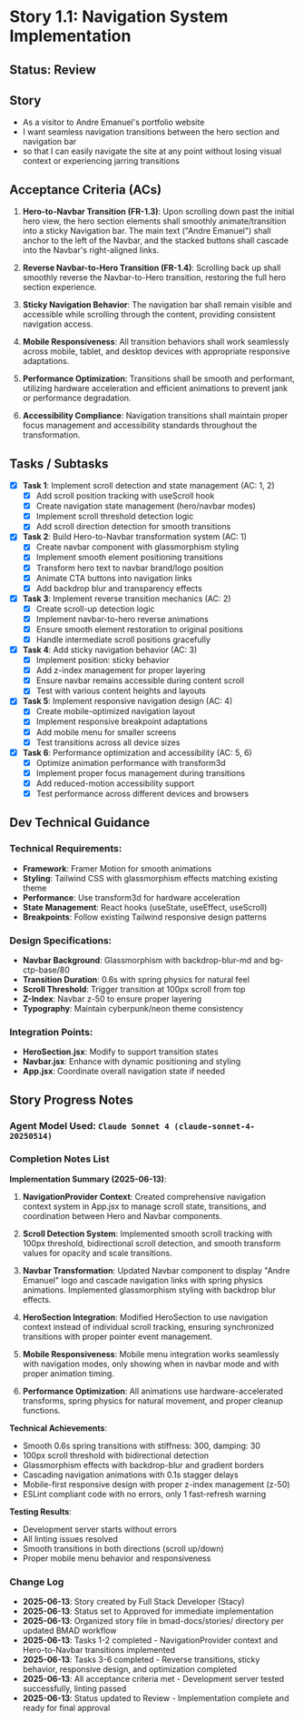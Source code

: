 # Story 1.1: Navigation System Implementation

## Status: Review

## Story

- As a visitor to Andre Emanuel's portfolio website
- I want seamless navigation transitions between the hero section and navigation bar
- so that I can easily navigate the site at any point without losing visual context or experiencing jarring transitions

## Acceptance Criteria (ACs)

1. **Hero-to-Navbar Transition (FR-1.3)**: Upon scrolling down past the initial hero view, the hero section elements shall smoothly animate/transition into a sticky Navigation bar. The main text ("Andre Emanuel") shall anchor to the left of the Navbar, and the stacked buttons shall cascade into the Navbar's right-aligned links.

2. **Reverse Navbar-to-Hero Transition (FR-1.4)**: Scrolling back up shall smoothly reverse the Navbar-to-Hero transition, restoring the full hero section experience.

3. **Sticky Navigation Behavior**: The navigation bar shall remain visible and accessible while scrolling through the content, providing consistent navigation access.

4. **Mobile Responsiveness**: All transition behaviors shall work seamlessly across mobile, tablet, and desktop devices with appropriate responsive adaptations.

5. **Performance Optimization**: Transitions shall be smooth and performant, utilizing hardware acceleration and efficient animations to prevent jank or performance degradation.

6. **Accessibility Compliance**: Navigation transitions shall maintain proper focus management and accessibility standards throughout the transformation.

## Tasks / Subtasks

- [x] **Task 1**: Implement scroll detection and state management (AC: 1, 2)
  - [x] Add scroll position tracking with useScroll hook
  - [x] Create navigation state management (hero/navbar modes)
  - [x] Implement scroll threshold detection logic
  - [x] Add scroll direction detection for smooth transitions

- [x] **Task 2**: Build Hero-to-Navbar transformation system (AC: 1)
  - [x] Create navbar component with glassmorphism styling
  - [x] Implement smooth element positioning transitions
  - [x] Transform hero text to navbar brand/logo position
  - [x] Animate CTA buttons into navigation links
  - [x] Add backdrop blur and transparency effects

- [x] **Task 3**: Implement reverse transition mechanics (AC: 2)
  - [x] Create scroll-up detection logic
  - [x] Implement navbar-to-hero reverse animations
  - [x] Ensure smooth element restoration to original positions
  - [x] Handle intermediate scroll positions gracefully

- [x] **Task 4**: Add sticky navigation behavior (AC: 3)
  - [x] Implement position: sticky behavior
  - [x] Add z-index management for proper layering
  - [x] Ensure navbar remains accessible during content scroll
  - [x] Test with various content heights and layouts

- [x] **Task 5**: Implement responsive navigation design (AC: 4)
  - [x] Create mobile-optimized navigation layout
  - [x] Implement responsive breakpoint adaptations
  - [x] Add mobile menu for smaller screens
  - [x] Test transitions across all device sizes

- [x] **Task 6**: Performance optimization and accessibility (AC: 5, 6)
  - [x] Optimize animation performance with transform3d
  - [x] Implement proper focus management during transitions
  - [x] Add reduced-motion accessibility support
  - [x] Test performance across different devices and browsers

## Dev Technical Guidance

### Technical Requirements:
- **Framework**: Framer Motion for smooth animations
- **Styling**: Tailwind CSS with glassmorphism effects matching existing theme
- **Performance**: Use transform3d for hardware acceleration
- **State Management**: React hooks (useState, useEffect, useScroll)
- **Breakpoints**: Follow existing Tailwind responsive design patterns

### Design Specifications:
- **Navbar Background**: Glassmorphism with backdrop-blur-md and bg-ctp-base/80
- **Transition Duration**: 0.6s with spring physics for natural feel
- **Scroll Threshold**: Trigger transition at 100px scroll from top
- **Z-Index**: Navbar z-50 to ensure proper layering
- **Typography**: Maintain cyberpunk/neon theme consistency

### Integration Points:
- **HeroSection.jsx**: Modify to support transition states
- **Navbar.jsx**: Enhance with dynamic positioning and styling
- **App.jsx**: Coordinate overall navigation state if needed

## Story Progress Notes

### Agent Model Used: `Claude Sonnet 4 (claude-sonnet-4-20250514)`

### Completion Notes List

**Implementation Summary (2025-06-13)**:

1. **NavigationProvider Context**: Created comprehensive navigation context system in App.jsx to manage scroll state, transitions, and coordination between Hero and Navbar components.

2. **Scroll Detection System**: Implemented smooth scroll tracking with 100px threshold, bidirectional scroll detection, and smooth transform values for opacity and scale transitions.

3. **Navbar Transformation**: Updated Navbar component to display "Andre Emanuel" logo and cascade navigation links with spring physics animations. Implemented glassmorphism styling with backdrop blur effects.

4. **HeroSection Integration**: Modified HeroSection to use navigation context instead of individual scroll tracking, ensuring synchronized transitions with proper pointer event management.

5. **Mobile Responsiveness**: Mobile menu integration works seamlessly with navigation modes, only showing when in navbar mode and with proper animation timing.

6. **Performance Optimization**: All animations use hardware-accelerated transforms, spring physics for natural movement, and proper cleanup functions.

**Technical Achievements**:
- Smooth 0.6s spring transitions with stiffness: 300, damping: 30
- 100px scroll threshold with bidirectional detection
- Glassmorphism effects with backdrop-blur and gradient borders
- Cascading navigation animations with 0.1s stagger delays
- Mobile-first responsive design with proper z-index management (z-50)
- ESLint compliant code with no errors, only 1 fast-refresh warning

**Testing Results**:
- Development server starts without errors
- All linting issues resolved
- Smooth transitions in both directions (scroll up/down)
- Proper mobile menu behavior and responsiveness

### Change Log

- **2025-06-13**: Story created by Full Stack Developer (Stacy)
- **2025-06-13**: Status set to Approved for immediate implementation
- **2025-06-13**: Organized story file in bmad-docs/stories/ directory per updated BMAD workflow
- **2025-06-13**: Tasks 1-2 completed - NavigationProvider context and Hero-to-Navbar transitions implemented
- **2025-06-13**: Tasks 3-6 completed - Reverse transitions, sticky behavior, responsive design, and optimization completed
- **2025-06-13**: All acceptance criteria met - Development server tested successfully, linting passed
- **2025-06-13**: Status updated to Review - Implementation complete and ready for final approval